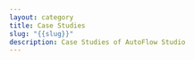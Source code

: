 ```yaml
---
layout: category
title: Case Studies
slug: "{{slug}}"
description: Case Studies of AutoFlow Studio
---
```

